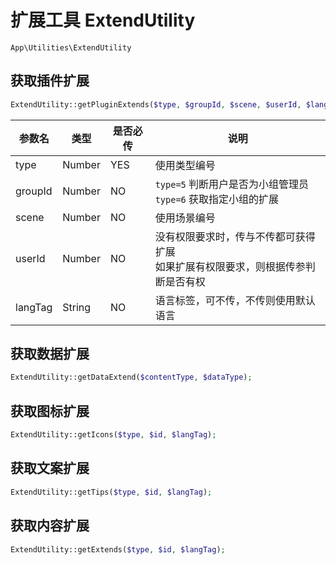 # 扩展工具 ExtendUtility

`App\Utilities\ExtendUtility`

## 获取插件扩展

```php
ExtendUtility::getPluginExtends($type, $groupId, $scene, $userId, $langTag);
```
| 参数名 | 类型 | 是否必传 | 说明 |
| --- | --- | --- | --- |
| type | Number | YES | 使用类型编号 |
| groupId | Number | NO | `type=5` 判断用户是否为小组管理员<br>`type=6` 获取指定小组的扩展 |
| scene | Number | NO | 使用场景编号 |
| userId | Number | NO | 没有权限要求时，传与不传都可获得扩展<br>如果扩展有权限要求，则根据传参判断是否有权 |
| langTag | String | NO | 语言标签，可不传，不传则使用默认语言 |

## 获取数据扩展

```php
ExtendUtility::getDataExtend($contentType, $dataType);
```

## 获取图标扩展

```php
ExtendUtility::getIcons($type, $id, $langTag);
```

## 获取文案扩展

```php
ExtendUtility::getTips($type, $id, $langTag);
```

## 获取内容扩展

```php
ExtendUtility::getExtends($type, $id, $langTag);
```
